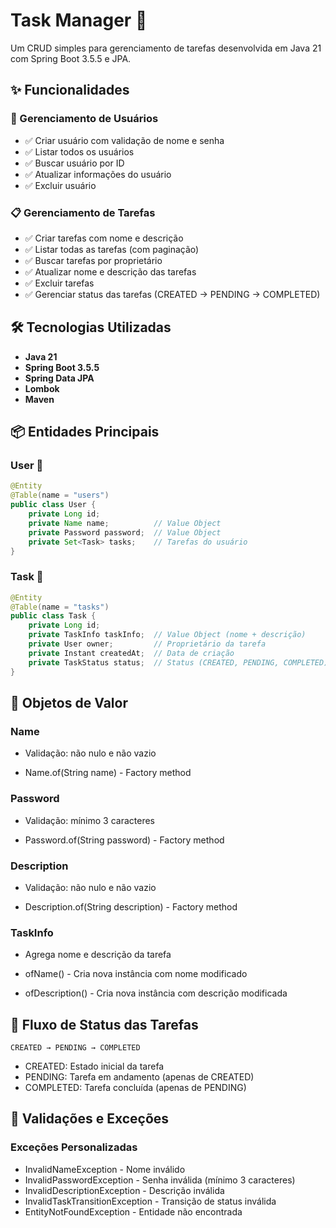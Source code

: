 # Task Manager 📝

Um CRUD simples para gerenciamento de tarefas desenvolvida em Java 21 com Spring Boot 3.5.5 e JPA.

## ✨ Funcionalidades

### 👥 Gerenciamento de Usuários
- ✅ Criar usuário com validação de nome e senha
- ✅ Listar todos os usuários
- ✅ Buscar usuário por ID
- ✅ Atualizar informações do usuário
- ✅ Excluir usuário

### 📋 Gerenciamento de Tarefas
- ✅ Criar tarefas com nome e descrição
- ✅ Listar todas as tarefas (com paginação)
- ✅ Buscar tarefas por proprietário
- ✅ Atualizar nome e descrição das tarefas
- ✅ Excluir tarefas
- ✅ Gerenciar status das tarefas (CREATED → PENDING → COMPLETED)

## 🛠️ Tecnologias Utilizadas

- **Java 21**
- **Spring Boot 3.5.5**
- **Spring Data JPA**
- **Lombok**
- **Maven**

## 📦 Entidades Principais

### User 👤
```java
@Entity
@Table(name = "users")
public class User {
    private Long id;
    private Name name;          // Value Object
    private Password password;  // Value Object  
    private Set<Task> tasks;    // Tarefas do usuário
}
```

### Task 📝
``` java
@Entity
@Table(name = "tasks")
public class Task {
    private Long id;
    private TaskInfo taskInfo;  // Value Object (nome + descrição)
    private User owner;         // Proprietário da tarefa
    private Instant createdAt;  // Data de criação
    private TaskStatus status;  // Status (CREATED, PENDING, COMPLETED)
}
```

## 🎯 Objetos de Valor

### Name
- Validação: não nulo e não vazio

- Name.of(String name) - Factory method

### Password
- Validação: mínimo 3 caracteres

- Password.of(String password) - Factory method

### Description
- Validação: não nulo e não vazio

- Description.of(String description) - Factory method

### TaskInfo
- Agrega nome e descrição da tarefa

- ofName() - Cria nova instância com nome modificado
- ofDescription() - Cria nova instância com descrição modificada

## 🔄 Fluxo de Status das Tarefas
``` text
CREATED → PENDING → COMPLETED
```

- CREATED: Estado inicial da tarefa
- PENDING: Tarefa em andamento (apenas de CREATED)
- COMPLETED: Tarefa concluída (apenas de PENDING)

## 🧪 Validações e Exceções
### Exceções Personalizadas
- InvalidNameException - Nome inválido
- InvalidPasswordException - Senha inválida (mínimo 3 caracteres)
- InvalidDescriptionException - Descrição inválida
- InvalidTaskTransitionException - Transição de status inválida
- EntityNotFoundException - Entidade não encontrada
